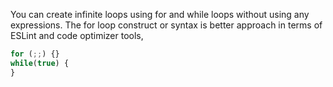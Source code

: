 
  You can create infinite loops using for and while loops without using any expressions. The for loop construct or syntax is better approach in terms of ESLint and code optimizer tools,

  ```javascript
  for (;;) {}
  while(true) {
  }
  ```
